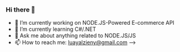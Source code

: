 ### Hi there 👋

- 🔭 I’m currently working on NODE.JS-Powered E-commerce API
- 🌱 I’m currently learning C#/.NET
- 💬 Ask me about anything related to NODE.JS/JS
- 📫 How to reach me: luayalzieny@gmail.com
-->
